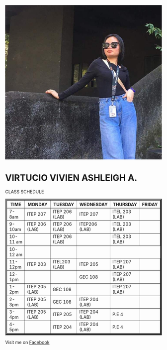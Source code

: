 <!DOCTYPE html>
<html lang="en">
<head>
<meta charset="UTF-8">
<meta name="viewport" content="width=device-width, initial-scale=1.0">
<title>Class Schedule - Virtucio Vivien Ashleigh Angcana</title>
<link rel="stylesheet" type="text/css" href="vib.css">
</head>
<body>
<img src="viv.jpg" alt="Picture ni Virtucio">
<h1>VIRTUCIO VIVIEN ASHLEIGH A.</h1>
<p>CLASS SCHEDULE</p>
<table border="5" class="schedule">
    <tbody>
        <tr>
            <th>TIME</th>
            <th>MONDAY</th>
            <th>TUESDAY</th>
            <th>WEDNESDAY</th>
            <th>THURSDAY</th>
            <th>FRIDAY</th>
        </tr>
        <tr>
            <td>7-8am</td>
            <td>ITEP 207</td>
            <td>ITEP 206  (LAB)</td>
            <td>ITEP 207</td>
            <td>ITEL 203 (LAB)</td>
            <td></td>
        </tr>
         <tr>
                    <td>9-10am</td>
                    <td>ITEP 206 (LAB)</td>
                    <td>ITEP 206 (LAB)</td>
                    <td>ITEP206 (LAB)</td>
                    <td>ITEL 203 (LAB)</td>
                    <td></td>
                </tr>
                <tr>
                    <td>10-11 am</td>
                    <td></td>
                    <td>ITEP 206 (LAB)</td>
                    <td></td>
                    <td>ITEL 203 (LAB)</td>
                    <td></td>
                </tr>
                <tr>
                    <td>10-12 am</td>
                    <td></td>
                    <td></td>
                    <td></td>
                </tr>
                <tr>
                    <td>11-12pm</td>
                    <td>ITEP 203</td>
                    <td>ITEL203 (LAB)</td>
                    <td>ITEP 205</td>
                    <td>ITEP 207 (LAB)</td>
                    <td></td>
                </tr>
                <tr>
                    <td>12-1pm</td>
                    <td></td>
                    <td></td>
                    <td>GEC 108</td>
                    <td>ITEP 207 (LAB)</td>
                    <td></td>
                </tr>
                <tr>
                    <td>1-2pm</td>
                    <td>ITEP 205 (LAB)</td>
                    <td>GEC 108</td>
                    <td></td>
                    <td>ITEP 207 (LAB)</td>
                    <td></td>
                </tr>
                <tr>
                    <td>2-3pm</td>
                    <td>ITEP 205 (LAB)</td>
                    <td>GEC 108</td>
                    <td>ITEP 204 (LAB)</td>
                    <td></td>
                    <td></td>
                </tr>
                <tr>
                    <td>3-4pm</td>
                    <td>ITEP 205 (LAB)</td>
                    <td>ITEP 205</td>
                    <td>ITEP 204 (LAB)</td>
                    <td>P.E 4</td>
                    <td></td>
                </tr>
                <tr>
                    <td>4-5pm</td>
                    <td></td>
                    <td>ITEP 204</td>
                    <td>ITEP 204 (LAB)</td>
                    <td>P.E 4</td>
                    <td></td>
                </tr>
                <tr>
                  
                
    
</table>
<p>Visit me on <a href="https://www.facebook.com/vivienashleigh04">Facebook</a></p>
</body>
</html>
